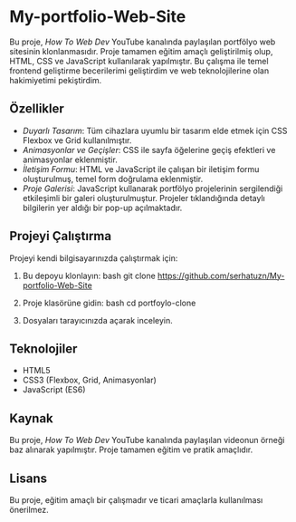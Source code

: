 ﻿# My-portfolio-Web-Site
Bu proje, *How To Web Dev* YouTube kanalında paylaşılan portfölyo web sitesinin klonlanmasıdır. Proje tamamen eğitim amaçlı geliştirilmiş olup, HTML, CSS ve JavaScript kullanılarak yapılmıştır. Bu çalışma ile temel frontend geliştirme becerilerimi geliştirdim ve web teknolojilerine olan hakimiyetimi pekiştirdim.

## Özellikler

- *Duyarlı Tasarım*: Tüm cihazlara uyumlu bir tasarım elde etmek için CSS Flexbox ve Grid kullanılmıştır.
- *Animasyonlar ve Geçişler*: CSS ile sayfa öğelerine geçiş efektleri ve animasyonlar eklenmiştir.
- *İletişim Formu*: HTML ve JavaScript ile çalışan bir iletişim formu oluşturulmuş, temel form doğrulama eklenmiştir.
- *Proje Galerisi*: JavaScript kullanarak portfölyo projelerinin sergilendiği etkileşimli bir galeri oluşturulmuştur. Projeler tıklandığında detaylı bilgilerin yer aldığı bir pop-up açılmaktadır.

## Projeyi Çalıştırma

Projeyi kendi bilgisayarınızda çalıştırmak için:

1. Bu depoyu klonlayın:
    bash
    git clone https://github.com/serhatuzn/My-portfolio-Web-Site
    

2. Proje klasörüne gidin:
    bash
    cd portfoylo-clone
    

3. Dosyaları tarayıcınızda açarak inceleyin.

## Teknolojiler

- HTML5
- CSS3 (Flexbox, Grid, Animasyonlar)
- JavaScript (ES6)

## Kaynak

Bu proje, *How To Web Dev* YouTube kanalında paylaşılan videonun örneği baz alınarak yapılmıştır. Proje tamamen eğitim ve pratik amaçlıdır.

## Lisans

Bu proje, eğitim amaçlı bir çalışmadır ve ticari amaçlarla kullanılması önerilmez.
